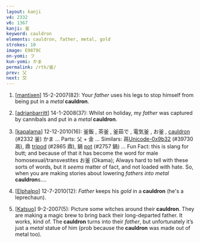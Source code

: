 ```yaml
---
layout: kanji
v4: 2332
v6: 1367
kanji: 釜
keyword: cauldron
elements: cauldron, father, metal, gold
strokes: 10
image: E9879C
on-yomi: フ
kun-yomi: かま
permalink: /rtk/釜/
prev: 父
next: 交
---
```


1) [<a href="http://kanji.koohii.com/profile/mantixen">mantixen</a>] 15-2-2007(82): Your <em>father</em> uses his legs to stop himself from being put in a <em>metal</em><strong> cauldron</strong>.

2) [<a href="http://kanji.koohii.com/profile/adrianbarritt">adrianbarritt</a>] 14-1-2008(37): Whilst on holiday, my <em>father</em> was captured by cannibals and put in a <em>metal</em><strong> cauldron</strong>.

3) [<a href="http://kanji.koohii.com/profile/kapalama">kapalama</a>] 12-12-2010(16): 釜飯 , 茶釜 , 釜茹で , 電気釜 , お釜 , <a href="../v4/2332.html">cauldron</a> (#2332 釜) かま ... Parts: 父 + 金 ... Similars: 鬲<a href="http://kanji.koohii.com/study/kanji/39730">Unicode-0x9b32</a> (#39730 鬲), 鼎 <a href="../v4/2865.html">tripod</a> (#2865 鼎), 鍋 <a href="../v4/2757.html">pot</a> (#2757 鍋) ... Fun Fact: this is slang for butt; and because of that it has become the word for male homosexual/transvestites お釜 (Okama); Always hard to tell with these sorts of words, but it <em>seems</em> matter of fact, and not loaded with hate. So, when you are making stories about lowering <em>fathers into metal</em><strong> cauldron</strong>s....

4) [<a href="http://kanji.koohii.com/profile/Elphalpo">Elphalpo</a>] 12-7-2010(12): <em>Father</em> keeps his <em>gold</em> in a<strong> cauldron</strong> (he&#039;s a leprechaun).

5) [<a href="http://kanji.koohii.com/profile/Katsuo">Katsuo</a>] 9-2-2007(5): Picture some witches around their<strong> cauldron</strong>. They are making a magic brew to bring back their long-departed father. It works, kind of. The<strong> cauldron</strong> turns into their <em>father</em>, but unfortunately it’s just a <em>metal</em> statue of him (prob because the<strong> cauldron</strong> was made out of metal too).


